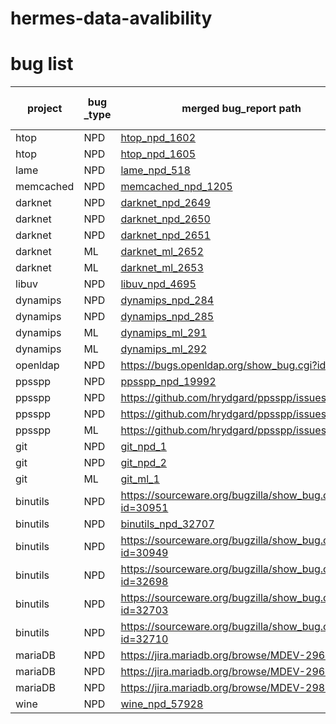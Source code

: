 # hermes-data-avalibility

# bug list

| project   | bug _type | merged bug_report path                                | bug_report URL                                        | status    | merged bug number |
| --------- | --------- | ----------------------------------------------------- | ----------------------------------------------------- | --------- | ----------------- |
| htop      | NPD       | [htop_npd_1602](bug_report/htop/1.json)               | https://github.com/htop-dev/htop/issues/1602          | confirmed | 2                 |
| htop      | NPD       | [htop_npd_1605](bug_report/htop/2.json)               | https://github.com/htop-dev/htop/issues/1605          | confirmed | 2                 |
| lame      | NPD       | [lame_npd_518](bug_report/lame/1.json)                | https://sourceforge.net/p/lame/bugs/518/              |           | 1                 |
| memcached | NPD       | [memcached_npd_1205](bug_report/memcached/2.json)     | https://github.com/memcached/memcached/issues/1205    | confirmed | 1                 |
| darknet   | NPD       | [darknet_npd_2649](bug_report/darknet/npd_1.json)     | https://github.com/pjreddie/darknet/issues/2649       |           | 1                 |
| darknet   | NPD       | [darknet_npd_2650](bug_report/darknet/npd_2.json)     | https://github.com/pjreddie/darknet/issues/2650       |           | 1                 |
| darknet   | NPD       | [darknet_npd_2651](bug_report/darknet/npd_3.json)     | https://github.com/pjreddie/darknet/issues/2651       |           | 1                 |
| darknet   | ML        | [darknet_ml_2652](bug_report/darknet/ml_1.json)       | https://github.com/pjreddie/darknet/issues/2652       |           | 2                 |
| darknet   | ML        | [darknet_ml_2653](bug_report/darknet/ml_2.json)       | https://github.com/pjreddie/darknet/issues/2653       |           | 1                 |
| libuv     | NPD       | [libuv_npd_4695](bug_report/libuv/npd_1.json)         | https://github.com/libuv/libuv/issues/4695            | confirmed | 1                 |
| dynamips  | NPD       | [dynamips_npd_284](bug_report/dynamips/npd_1.json)    | https://github.com/GNS3/dynamips/issues/284           |           | 1                 |
| dynamips  | NPD       | [dynamips_npd_285](bug_report/dynamips/npd_2.json)    | https://github.com/GNS3/dynamips/issues/285           |           | 2                 |
| dynamips  | ML        | [dynamips_ml_291](bug_report/dynamips/ml_1.json)      | https://github.com/GNS3/dynamips/issues/291           |           | 1                 |
| dynamips  | ML        | [dynamips_ml_292](bug_report/dynamips/ml_1.json)      | https://github.com/GNS3/dynamips/issues/292           |           | 1                 |
| openldap  | NPD       | https://bugs.openldap.org/show_bug.cgi?id=9904        | https://bugs.openldap.org/show_bug.cgi?id=9904        | confirmed | 1                 |
| ppsspp    | NPD       | [ppsspp_npd_19992](bug_report/ppsspp/npd_1.json)      | https://github.com/hrydgard/ppsspp/issues/19992       |           | 2                 |
| ppsspp    | NPD       | https://github.com/hrydgard/ppsspp/issues/20064       | https://github.com/hrydgard/ppsspp/issues/20064       | confirmed | 1                 |
| ppsspp    | NPD       | https://github.com/hrydgard/ppsspp/issues/20069       | https://github.com/hrydgard/ppsspp/issues/20069       | confirmed | 1                 |
| ppsspp    | ML        | https://github.com/hrydgard/ppsspp/issues/20048       | https://github.com/hrydgard/ppsspp/issues/20048       | confirmed | 1                 |
| git       | NPD       | [git_npd_1](bug_report/git/git_npd_2.png)             | [git_npd_1](bug_report/git/git_npd1_report.png)       | confirmed | 1                 |
| git       | NPD       | [git_npd_2](bug_report/git/git_npd_3.png)             | [git_npd_2](bug_report/git/git_npd2_report.png)       | confirmed | 1                 |
| git       | ML        | [git_ml_1](bug_report/git/git_ml_1.png)               | [git_ml_1](bug_report/git/git_ml_1_report.png)        | confirmed | 1                 |
| binutils  | NPD       | https://sourceware.org/bugzilla/show_bug.cgi?id=30951 | https://sourceware.org/bugzilla/show_bug.cgi?id=30951 | confirmed | 1                 |
| binutils  | NPD       | [binutils_npd_32707](bug_report/binutils/npd_1.json)  | https://sourceware.org/bugzilla/show_bug.cgi?id=32707 | confirmed | 9                 |
| binutils  | NPD       | https://sourceware.org/bugzilla/show_bug.cgi?id=30949 | https://sourceware.org/bugzilla/show_bug.cgi?id=30949 | confirmed | 1                 |
| binutils  | NPD       | https://sourceware.org/bugzilla/show_bug.cgi?id=32698 | https://sourceware.org/bugzilla/show_bug.cgi?id=32698 | confirmed | 1                 |
| binutils  | NPD       | https://sourceware.org/bugzilla/show_bug.cgi?id=32703 | https://sourceware.org/bugzilla/show_bug.cgi?id=32703 | confirmed | 1                 |
| binutils  | NPD       | https://sourceware.org/bugzilla/show_bug.cgi?id=32710 | https://sourceware.org/bugzilla/show_bug.cgi?id=32710 | confirmed | 1                 |
| mariaDB   | NPD       | https://jira.mariadb.org/browse/MDEV-29643            | https://jira.mariadb.org/browse/MDEV-29643            | confirmed | 1                 |
| mariaDB   | NPD       | https://jira.mariadb.org/browse/MDEV-29644            | https://jira.mariadb.org/browse/MDEV-29644            | confirmed | 1                 |
| mariaDB   | NPD       | https://jira.mariadb.org/browse/MDEV-29881            | https://jira.mariadb.org/browse/MDEV-29881            | confirmed | 1                 |
| wine      | NPD       | [wine_npd_57928](bug_report/wine/2.json)              | https://bugs.winehq.org/show_bug.cgi?id=57928         |           | 3                 |

